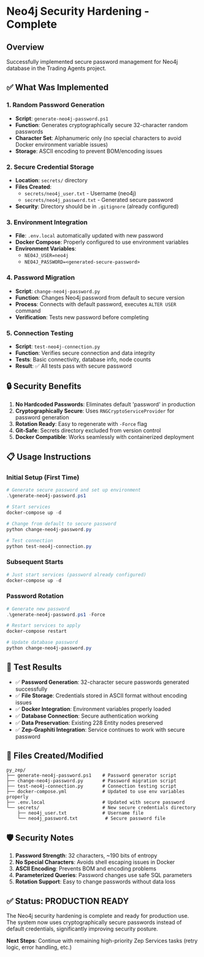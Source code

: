 # Neo4j Security Hardening - Complete

## Overview
Successfully implemented secure password management for Neo4j database in the Trading Agents project.

## ✅ What Was Implemented

### 1. Random Password Generation
- **Script**: `generate-neo4j-password.ps1`
- **Function**: Generates cryptographically secure 32-character random passwords
- **Character Set**: Alphanumeric only (no special characters to avoid Docker environment variable issues)
- **Storage**: ASCII encoding to prevent BOM/encoding issues

### 2. Secure Credential Storage
- **Location**: `secrets/` directory
- **Files Created**:
  - `secrets/neo4j_user.txt` - Username (neo4j)
  - `secrets/neo4j_password.txt` - Generated secure password
- **Security**: Directory should be in `.gitignore` (already configured)

### 3. Environment Integration
- **File**: `.env.local` automatically updated with new password
- **Docker Compose**: Properly configured to use environment variables
- **Environment Variables**:
  - `NEO4J_USER=neo4j`
  - `NEO4J_PASSWORD=<generated-secure-password>`

### 4. Password Migration
- **Script**: `change-neo4j-password.py`
- **Function**: Changes Neo4j password from default to secure version
- **Process**: Connects with default password, executes `ALTER USER` command
- **Verification**: Tests new password before completing

### 5. Connection Testing
- **Script**: `test-neo4j-connection.py`
- **Function**: Verifies secure connection and data integrity
- **Tests**: Basic connectivity, database info, node counts
- **Result**: ✅ All tests pass with secure password

## 🔒 Security Benefits

1. **No Hardcoded Passwords**: Eliminates default 'password' in production
2. **Cryptographically Secure**: Uses `RNGCryptoServiceProvider` for password generation
3. **Rotation Ready**: Easy to regenerate with `-Force` flag
4. **Git-Safe**: Secrets directory excluded from version control
5. **Docker Compatible**: Works seamlessly with containerized deployment

## 📋 Usage Instructions

### Initial Setup (First Time)
```powershell
# Generate secure password and set up environment
.\generate-neo4j-password.ps1

# Start services
docker-compose up -d

# Change from default to secure password
python change-neo4j-password.py

# Test connection
python test-neo4j-connection.py
```

### Subsequent Starts
```powershell
# Just start services (password already configured)
docker-compose up -d
```

### Password Rotation
```powershell
# Generate new password
.\generate-neo4j-password.ps1 -Force

# Restart services to apply
docker-compose restart

# Update database password
python change-neo4j-password.py
```

## 🧪 Test Results

- ✅ **Password Generation**: 32-character secure passwords generated successfully
- ✅ **File Storage**: Credentials stored in ASCII format without encoding issues
- ✅ **Docker Integration**: Environment variables properly loaded
- ✅ **Database Connection**: Secure authentication working
- ✅ **Data Preservation**: Existing 228 Entity nodes preserved
- ✅ **Zep-Graphiti Integration**: Service continues to work with secure password

## 📁 Files Created/Modified

```
py_zep/
├── generate-neo4j-password.ps1    # Password generator script
├── change-neo4j-password.py       # Password migration script  
├── test-neo4j-connection.py       # Connection testing script
├── docker-compose.yml             # Updated to use env variables properly
├── .env.local                     # Updated with secure password
└── secrets/                       # New secure credentials directory
    ├── neo4j_user.txt             # Username file
    └── neo4j_password.txt          # Secure password file
```

## 🛡️ Security Notes

1. **Password Strength**: 32 characters, ~190 bits of entropy
2. **No Special Characters**: Avoids shell escaping issues in Docker
3. **ASCII Encoding**: Prevents BOM and encoding problems
4. **Parameterized Queries**: Password changes use safe SQL parameters
5. **Rotation Support**: Easy to change passwords without data loss

## ✅ Status: PRODUCTION READY

The Neo4j security hardening is complete and ready for production use. The system now uses cryptographically secure passwords instead of default credentials, significantly improving security posture.

**Next Steps**: Continue with remaining high-priority Zep Services tasks (retry logic, error handling, etc.)